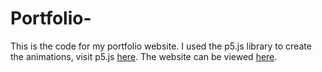 # Portfolio-
This is the code for my portfolio website. I used the p5.js library to create the animations, visit p5.js [here](https://p5js.org/ "p5.js link"). The website can be viewed [here](http://brandonblaschke.com "Link to Portfolio").
